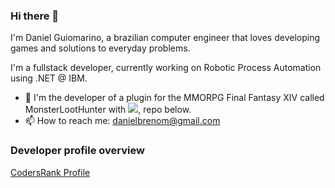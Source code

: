 ### Hi there 👋

I'm Daniel Guiomarino, a brazilian computer engineer that loves developing games and solutions to everyday problems.

I'm a fullstack developer, currently working on Robotic Process Automation using .NET @ IBM.

- 🔭 I'm the developer of a plugin for the MMORPG Final Fantasy XIV called MonsterLootHunter with <img src="https://img.shields.io/endpoint?url=https://vz32sgcoal.execute-api.us-east-1.amazonaws.com/MonsterLootHunter"/>, repo below.
- 📫 How to reach me: danielbrenom@gmail.com

### Developer profile overview

[CodersRank Profile](https://profile.codersrank.io/user/danielbrenom/)
